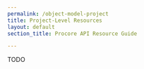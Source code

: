 ```yaml
---
permalink: /object-model-project
title: Project-Level Resources
layout: default
section_title: Procore API Resource Guide

---
```


TODO